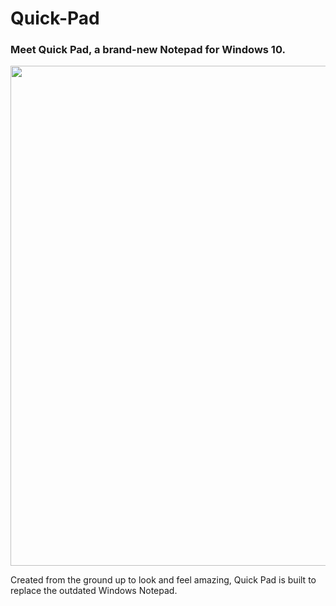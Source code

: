 # Quick-Pad<h3>Meet Quick Pad, a brand-new Notepad for Windows 10.</h3><img src="quick pad hero art2.png" width="800px"><p>Created from the ground up to look and feel amazing, Quick Pad is built to replace the outdated Windows Notepad.</p>